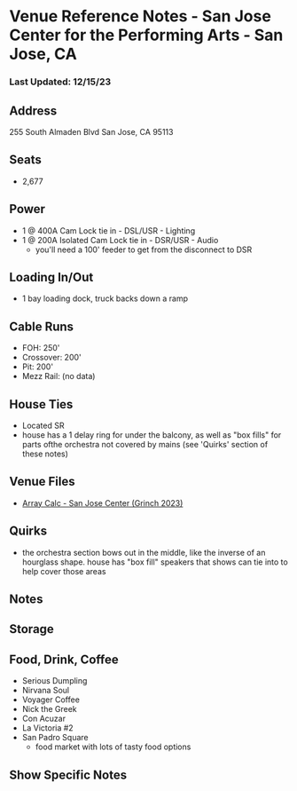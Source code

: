 # Venue Reference Notes - San Jose Center for the Performing Arts - San Jose, CA
### Last Updated: 12/15/23

## Address
255 South Almaden Blvd
San Jose, CA 95113


## Seats
* 2,677

## Power
* 1 @ 400A Cam Lock tie in - DSL/USR - Lighting
* 1 @ 200A Isolated Cam Lock tie in - DSR/USR - Audio
	* you'll need a 100' feeder to get from the disconnect to DSR


## Loading In/Out
* 1 bay loading dock, truck backs down a ramp


## Cable Runs
* FOH: 250'
* Crossover: 200'
* Pit: 200'
* Mezz Rail: (no data)


## House Ties
* Located SR
* house has a 1 delay ring for under the balcony, as well as "box fills" for parts ofthe orchestra not covered by mains (see 'Quirks' section of these notes)


## Venue Files
* [Array Calc - San Jose Center (Grinch 2023)](array%20calc%20files/Grinch%202023%20-%20San%20Jose%20Center%20-%20San%20Jose,%20CA.dbacv)


## Quirks
* the orchestra section bows out in the middle, like the inverse of an hourglass shape. house has "box fill" speakers that shows can tie into to help cover those areas


## Notes


## Storage


## Food, Drink, Coffee
* Serious Dumpling
* Nirvana Soul
* Voyager Coffee
* Nick the Greek
* Con Acuzar
* La Victoria #2
* San Padro Square
	* food market with lots of tasty food options


## Show Specific Notes
